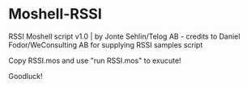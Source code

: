 # Moshell-RSSI

RSSI Moshell script v1.0 | by Jonte Sehlin/Telog AB - credits to Daniel Fodor/WeConsulting AB for supplying RSSI samples script

Copy RSSI.mos and use "run RSSI.mos" to exucute!

Goodluck!
